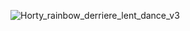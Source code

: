 ![Horty_rainbow_derriere_lent_dance_v3](https://github.com/Bili-and-sheep/topscores/assets/70603677/97917f69-fcc5-4b73-8463-c74288491c76)
